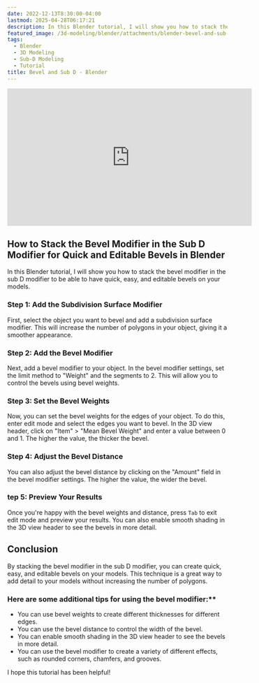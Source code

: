 ```yaml
---
date: 2022-12-13T8:30:00-04:00
lastmod: 2025-04-28T06:17:21
description: In this Blender tutorial, I will show you how to stack the bevel modifier in the sub D modifier to be able to have quick, easy, and editable bevels on your models.
featured_image: /3d-modeling/blender/attachments/blender-bevel-and-sub-d.jpg
tags:
  - Blender
  - 3D Modeling
  - Sub-D Modeling
  - Tutorial
title: Bevel and Sub D - Blender
---
```


<div class="iframe-16-9-container">
<iframe class="youTubeIframe" width="560" height="315" src="https://www.youtube.com/embed/R73wtu1Ixnw?rel=0" title="YouTube video player" frameborder="0" allow="accelerometer; autoplay; clipboard-write; encrypted-media; gyroscope; picture-in-picture; web-share" allowfullscreen></iframe>
</div>

## How to Stack the Bevel Modifier in the Sub D Modifier for Quick and Editable Bevels in Blender

In this Blender tutorial, I will show you how to stack the bevel modifier in the sub D modifier to be able to have quick, easy, and editable bevels on your models.

### Step 1: Add the Subdivision Surface Modifier

First, select the object you want to bevel and add a subdivision surface modifier. This will increase the number of polygons in your object, giving it a smoother appearance.

### Step 2: Add the Bevel Modifier

Next, add a bevel modifier to your object. In the bevel modifier settings, set the limit method to "Weight" and the segments to 2. This will allow you to control the bevels using bevel weights.

### Step 3: Set the Bevel Weights

Now, you can set the bevel weights for the edges of your object. To do this, enter edit mode and select the edges you want to bevel. In the 3D view header, click on "Item" > "Mean Bevel Weight" and enter a value between 0 and 1. The higher the value, the thicker the bevel.

### Step 4: Adjust the Bevel Distance

You can also adjust the bevel distance by clicking on the "Amount" field in the bevel modifier settings. The higher the value, the wider the bevel.

### tep 5: Preview Your Results

Once you're happy with the bevel weights and distance, press `Tab` to exit edit mode and preview your results. You can also enable smooth shading in the 3D view header to see the bevels in more detail.

## Conclusion

By stacking the bevel modifier in the sub D modifier, you can create quick, easy, and editable bevels on your models. This technique is a great way to add detail to your models without increasing the number of polygons.

### Here are some additional tips for using the bevel modifier:\*\*

- You can use bevel weights to create different thicknesses for different edges.
- You can use the bevel distance to control the width of the bevel.
- You can enable smooth shading in the 3D view header to see the bevels in more detail.
- You can use the bevel modifier to create a variety of different effects, such as rounded corners, chamfers, and grooves.

I hope this tutorial has been helpful!

